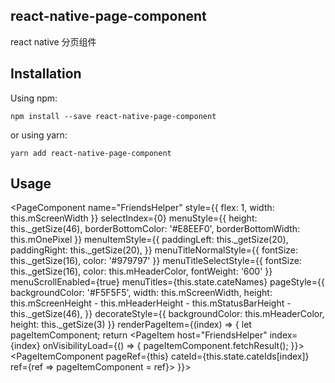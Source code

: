 ## react-native-page-component
react native 分页组件
## Installation

Using npm:

```shell
npm install --save react-native-page-component
```

or using yarn:

```shell
yarn add react-native-page-component
```
## Usage
<PageComponent
            name="FriendsHelper"
            style={{ flex: 1, width: this.mScreenWidth }}
            selectIndex={0}
            menuStyle={{ height: this._getSize(46), borderBottomColor: '#E8EEF0', borderBottomWidth: this.mOnePixel }}
            menuItemStyle={{ paddingLeft: this._getSize(20), paddingRight: this._getSize(20), }}
            menuTitleNormalStyle={{ fontSize: this._getSize(16), color: '#979797' }}
            menuTitleSelectStyle={{ fontSize: this._getSize(16), color: this.mHeaderColor, fontWeight: '600' }}
            menuScrollEnabled={true}
            menuTitles={this.state.cateNames}
            pageStyle={{
                backgroundColor: '#F5F5F5', width: this.mScreenWidth, height: this.mScreenHeight - this.mHeaderHeight - this.mStatusBarHeight - this._getSize(46),
            }}
            decorateStyle={{ backgroundColor: this.mHeaderColor, height: this._getSize(3) }}
            renderPageItem={(index) => {
                let pageItemComponent;
                return <PageItem host="FriendsHelper" index={index} onVisibilityLoad={() => {
                    pageItemComponent.fetchResult();
                }}>
                    <PageItemComponent pageRef={this} cateId={this.state.cateIds[index]} ref={ref => pageItemComponent = ref}></PageItemComponent>
                </PageItem>
            }}>
        </PageComponent>
